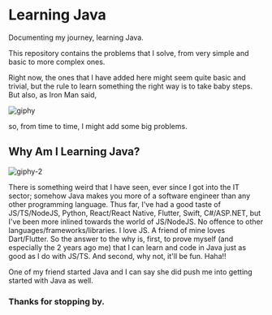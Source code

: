 # Learning Java

Documenting my journey, learning Java.

This repository contains the problems that I solve, from very simple and basic to more complex ones.

Right now, the ones that I have added here might seem quite basic and trivial, but the rule to learn something the right way is to take baby steps. But also, as Iron Man said,

![giphy](https://user-images.githubusercontent.com/52240895/157091647-3dadcdb9-3f90-4093-97b8-69e18bceb7ba.gif)

so, from time to time, I might add some big problems.

## Why Am I Learning Java?

![giphy-2](https://user-images.githubusercontent.com/52240895/157093327-ecb801e6-b980-403f-acd1-1063ddba497e.gif)


There is something weird that I have seen, ever since I got into the IT sector; somehow Java makes you more of a software engineer than any other programming language. Thus far, I've had a good taste of JS/TS/NodeJS, Python, React/React Native, Flutter, Swift, C#/ASP.NET, but I've been more inlined towards the world of JS/NodeJS. No offence to other languages/frameworks/libraries. I love JS. A friend of mine loves Dart/Flutter. So the answer to the why is, first, to prove myself (and especially the 2 years ago me) that I can learn and code in Java just as good as I do with JS/TS. And second, why not, it'll be fun. Haha!!

One of my friend started Java and I can say she did push me into getting started with Java as well.

### Thanks for stopping by.
